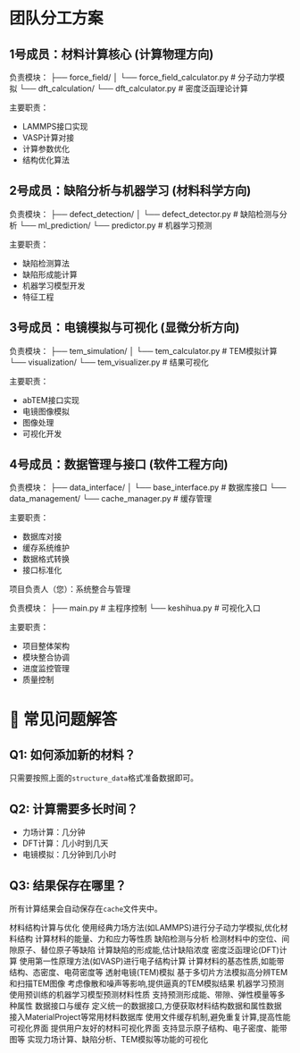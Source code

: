 # 团队分工方案

## 1号成员：材料计算核心 (计算物理方向)

负责模块：
├── force_field/
│   └── force_field_calculator.py     # 分子动力学模拟
└── dft_calculation/
    └── dft_calculator.py            # 密度泛函理论计算

主要职责：
- LAMMPS接口实现
- VASP计算对接
- 计算参数优化
- 结构优化算法

## 2号成员：缺陷分析与机器学习 (材料科学方向)

负责模块：
├── defect_detection/
│   └── defect_detector.py           # 缺陷检测与分析
└── ml_prediction/
    └── predictor.py                # 机器学习预测

主要职责：
- 缺陷检测算法
- 缺陷形成能计算
- 机器学习模型开发
- 特征工程

## 3号成员：电镜模拟与可视化 (显微分析方向)

负责模块：
├── tem_simulation/
│   └── tem_calculator.py            # TEM模拟计算
└── visualization/
    └── tem_visualizer.py           # 结果可视化

主要职责：
- abTEM接口实现
- 电镜图像模拟
- 图像处理
- 可视化开发

## 4号成员：数据管理与接口 (软件工程方向)

负责模块：
├── data_interface/
│   └── base_interface.py            # 数据库接口
└── data_management/
    └── cache_manager.py            # 缓存管理

主要职责：
- 数据库对接
- 缓存系统维护
- 数据格式转换
- 接口标准化

项目负责人（您）：系统整合与管理

负责模块：
├── main.py                          # 主程序控制
└── keshihua.py                     # 可视化入口

主要职责：
- 项目整体架构
- 模块整合协调
- 进度监控管理
- 质量控制


# 📝 常见问题解答

## Q1: 如何添加新的材料？
只需要按照上面的`structure_data`格式准备数据即可。

## Q2: 计算需要多长时间？
- 力场计算：几分钟
- DFT计算：几小时到几天
- 电镜模拟：几分钟到几小时

## Q3: 结果保存在哪里？
所有计算结果会自动保存在`cache`文件夹中。


材料结构计算与优化
使用经典力场方法(如LAMMPS)进行分子动力学模拟,优化材料结构
计算材料的能量、力和应力等性质
缺陷检测与分析
检测材料中的空位、间隙原子、替位原子等缺陷
计算缺陷的形成能,估计缺陷浓度
密度泛函理论(DFT)计算
使用第一性原理方法(如VASP)进行电子结构计算
计算材料的基态性质,如能带结构、态密度、电荷密度等
透射电镜(TEM)模拟
基于多切片方法模拟高分辨TEM和扫描TEM图像
考虑像散和噪声等影响,提供逼真的TEM模拟结果
机器学习预测
使用预训练的机器学习模型预测材料性质
支持预测形成能、带隙、弹性模量等多种属性
数据接口与缓存
定义统一的数据接口,方便获取材料结构数据和属性数据
接入MaterialProject等常用材料数据库
使用文件缓存机制,避免重复计算,提高性能
可视化界面
提供用户友好的材料可视化界面
支持显示原子结构、电子密度、能带图等
实现力场计算、缺陷分析、TEM模拟等功能的可视化

